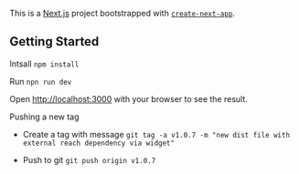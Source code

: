 This is a [Next.js](https://nextjs.org) project bootstrapped with [`create-next-app`](https://nextjs.org/docs/pages/api-reference/create-next-app).

## Getting Started

Intsall
```npm install```

Run 
```npn run dev```

Open [http://localhost:3000](http://localhost:3000) with your browser to see the result.



Pushing a new tag
- Create a tag with message
```git tag -a v1.0.7 -m "new dist file with external reach dependency via widget"```

- Push to git
```git push origin v1.0.7```